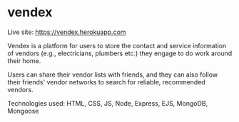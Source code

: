 # vendex

Live site: https://vendex.herokuapp.com

Vendex is a platform for users to store the contact and service information of vendors (e.g., electricians, plumbers etc.) they engage to do work around their home.

Users can share their vendor lists with friends, and they can also follow their friends' vendor networks to search for reliable, recommended vendors.

Technologies used: HTML, CSS, JS, Node, Express, EJS, MongoDB, Mongoose